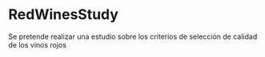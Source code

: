 # RedWinesStudy
Se pretende realizar una estudio sobre los criterios de selección de calidad de los vinos rojos
